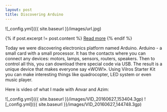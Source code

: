 ```yaml
---
layout: post
title: Discovering Arduino
---
```

![_config.yml]({{ site.baseurl }}/images/url.jpg)

{% if post.excerpt != post.content %}
    <a href="{{ site.baseurl }}{{ post.url }}">Read more</a>
{% endif %}

Today we were discovering electronics platform named Arduino. 
Arduino - a small card with a small processor. It has the contacts where you can connect any devices: motors, lamps, sensors, routers, speakers. Then to control all this, you can download there special code via USB. 
The result is a unique device that makes everyone say «WOW!». Using Vilros Starter Kit you can make interesting things like quadrocopter, LED system or even music player.

Here is video of what I made with Anvar and Azim: 

![_config.yml]({{ site.baseurl }}/images/VID_20160627_153404.3gp)
![_config.yml]({{ site.baseurl }}/images/VID_20160627_144748.3gp)
